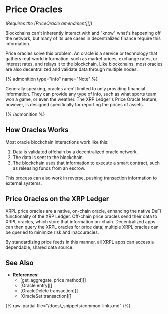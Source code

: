 # Price Oracles

_(Requires the [PriceOracle amendment][])_

Blockchains can't inherently interact with and "know" what's happening off the network, but many of its use cases in decentralized finance require this information.

Price oracles solve this problem. An oracle is a service or technology that gathers real-world information, such as market prices, exchange rates, or interest rates, and relays it to the blockchain. Like blockchains, most oracles are also decentralized and validate data through multiple nodes.

{% admonition type="info" name="Note" %}

Generally speaking, oracles aren't limited to only providing financial information. They can provide any type of info, such as what sports team won a game, or even the weather. The XRP Ledger's Price Oracle feature, however, is designed specifically for reporting the prices of assets.

{% /admonition %}


## How Oracles Works

Most oracle blockchain interactions work like this:

1. Data is validated offchain by a decentralized oracle network.
2. The data is sent to the blockchain.
3. The blockchain uses that information to execute a smart contract, such as releasing funds from an escrow.

This process can also work in reverse, pushing transaction information to external systems.


## Price Oracles on the XRP Ledger

XRPL price oracles are a native, on-chain oracle, enhancing the native DeFi functionality of the XRP Ledger. Off-chain price oracles send their data to XRPL oracles, which store that information on-chain. Decentralized apps can then query the XRPL oracles for price data; multiple XRPL oracles can be queried to minimize risk and inaccuracies.

By standardizing price feeds in this manner, all XRPL apps can access a dependable, shared data source.

## See Also

- **References:**
    - [get_aggregate_price method][]
    - [Oracle entry][]
    - [OracleDelete transaction][]
    - [OracleSet transaction][]

{% raw-partial file="/docs/_snippets/common-links.md" /%}
